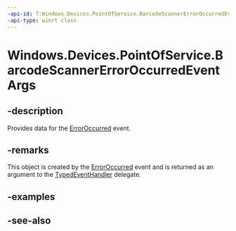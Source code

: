 ```yaml
---
-api-id: T:Windows.Devices.PointOfService.BarcodeScannerErrorOccurredEventArgs
-api-type: winrt class
---
```


<!-- Class syntax.
public class BarcodeScannerErrorOccurredEventArgs : Windows.Devices.PointOfService.IBarcodeScannerErrorOccurredEventArgs
-->

# Windows.Devices.PointOfService.BarcodeScannerErrorOccurredEventArgs

## -description
Provides data for the [ErrorOccurred](claimedbarcodescanner_erroroccurred.md) event.

## -remarks
This object is created by the [ErrorOccurred](claimedbarcodescanner_erroroccurred.md) event and is returned as an argument to the [TypedEventHandler](../windows.foundation/typedeventhandler_2.md) delegate.

## -examples

## -see-also
